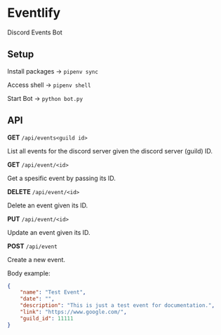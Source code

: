 # Eventlify

Discord Events Bot

## Setup

Install packages -> `pipenv sync`

Access shell -> `pipenv shell`

Start Bot -> `python bot.py`

## API

**GET** `/api/events<guild id>`

List all events for the discord server given the discord server (guild) ID.

**GET** `/api/event/<id>`

Get a spesific event by passing its ID.

**DELETE** `/api/event/<id>`

Delete an event given its ID.

**PUT** `/api/event/<id>`

Update an event given its ID.

**POST** `/api/event`

Create a new event.

Body example:

```json
{
    "name": "Test Event",
    "date": "",
    "description": "This is just a test event for documentation.",
    "link": "https://www.google.com/",
    "guild_id": 11111
}
```
